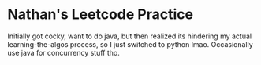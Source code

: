 # Nathan's Leetcode Practice
Initially got cocky, want to do java, but then realized its hindering my actual learning-the-algos process, so I just switched to python lmao. Occasionally use java for concurrency stuff tho.